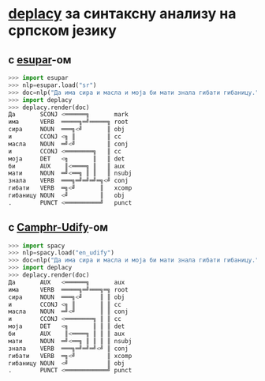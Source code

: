 # [deplacy](https://koichiyasuoka.github.io/deplacy/) за синтаксну анализу на српском језику

## с [esupar](https://github.com/KoichiYasuoka/esupar)-ом

```py
>>> import esupar
>>> nlp=esupar.load("sr")
>>> doc=nlp("Да има сира и масла и моја би мати знала гибати гибаницу.")
>>> import deplacy
>>> deplacy.render(doc)
Да       SCONJ <══════╗       mark
има      VERB  ═════╗═╝═════╗ root
сира     NOUN  ═══╗<╝       ║ obj
и        CCONJ <╗ ║         ║ cc
масла    NOUN  ═╝<╝         ║ conj
и        CCONJ <════════╗   ║ cc
моја     DET   <╗       ║   ║ det
би       AUX    ║<════╗ ║   ║ aux
мати     NOUN  ═╝<══╗ ║ ║   ║ nsubj
знала    VERB  ═══╗═╝═╝═╝═╗<╝ conj
гибати   VERB  ═╗<╝       ║   xcomp
гибаницу NOUN  <╝         ║   obj
.        PUNCT <══════════╝   punct
```

## с [Camphr-Udify](https://camphr.readthedocs.io/en/stable/notes/udify.html)-ом

```py
>>> import spacy
>>> nlp=spacy.load("en_udify")
>>> doc=nlp("Да има сира и масла и моја би мати знала гибати гибаницу.")
>>> import deplacy
>>> deplacy.render(doc)
Да       AUX   <══════╗       aux
има      VERB  ═════╗═╝═══╗═╗ root
сира     NOUN  ═══╗<╝     ║ ║ obj
и        CCONJ <╗ ║       ║ ║ cc
масла    NOUN  ═╝<╝       ║ ║ conj
и        CCONJ <════════╗ ║ ║ cc
моја     DET   <╗       ║ ║ ║ det
би       AUX    ║<════╗ ║ ║ ║ aux
мати     NOUN  ═╝<══╗ ║ ║ ║ ║ nsubj
знала    VERB  ═══╗═╝═╝═╝<╝ ║ conj
гибати   VERB  ═╗<╝         ║ xcomp
гибаницу NOUN  <╝           ║ obj
.        PUNCT <════════════╝ punct
```

